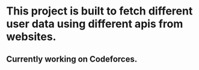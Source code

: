 # This project is built to fetch different user data using different apis from websites.
## Currently working on Codeforces.
